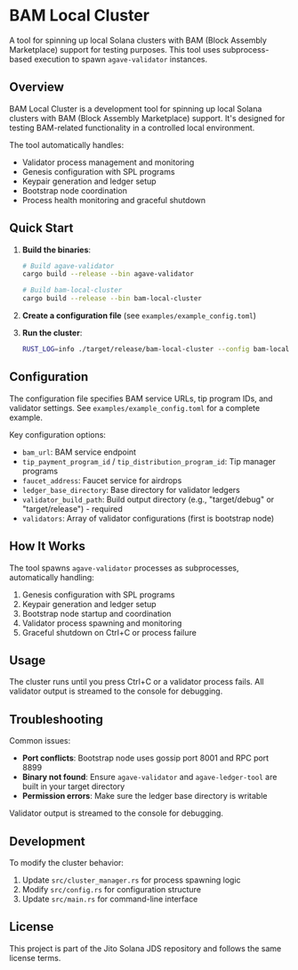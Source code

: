 # BAM Local Cluster

A tool for spinning up local Solana clusters with BAM (Block Assembly Marketplace) support for testing purposes. This tool uses subprocess-based execution to spawn `agave-validator` instances.

## Overview

BAM Local Cluster is a development tool for spinning up local Solana clusters with BAM (Block Assembly Marketplace) support. It's designed for testing BAM-related functionality in a controlled local environment.

The tool automatically handles:
- Validator process management and monitoring
- Genesis configuration with SPL programs
- Keypair generation and ledger setup
- Bootstrap node coordination
- Process health monitoring and graceful shutdown

## Quick Start

1. **Build the binaries**:
   ```bash
   # Build agave-validator
   cargo build --release --bin agave-validator
   
   # Build bam-local-cluster
   cargo build --release --bin bam-local-cluster
   ```

2. **Create a configuration file** (see `examples/example_config.toml`)

3. **Run the cluster**:
   ```bash
   RUST_LOG=info ./target/release/bam-local-cluster --config bam-local-cluster/examples/example_config.toml
   ```

## Configuration

The configuration file specifies BAM service URLs, tip program IDs, and validator settings. See `examples/example_config.toml` for a complete example.

Key configuration options:
- `bam_url`: BAM service endpoint
- `tip_payment_program_id` / `tip_distribution_program_id`: Tip manager programs
- `faucet_address`: Faucet service for airdrops
- `ledger_base_directory`: Base directory for validator ledgers
- `validator_build_path`: Build output directory (e.g., "target/debug" or "target/release") - required
- `validators`: Array of validator configurations (first is bootstrap node)



## How It Works

The tool spawns `agave-validator` processes as subprocesses, automatically handling:

1. Genesis configuration with SPL programs
2. Keypair generation and ledger setup
3. Bootstrap node startup and coordination
4. Validator process spawning and monitoring
5. Graceful shutdown on Ctrl+C or process failure

## Usage

The cluster runs until you press Ctrl+C or a validator process fails. All validator output is streamed to the console for debugging.



## Troubleshooting

Common issues:
- **Port conflicts**: Bootstrap node uses gossip port 8001 and RPC port 8899
- **Binary not found**: Ensure `agave-validator` and `agave-ledger-tool` are built in your target directory
- **Permission errors**: Make sure the ledger base directory is writable

Validator output is streamed to the console for debugging.

## Development

To modify the cluster behavior:

1. Update `src/cluster_manager.rs` for process spawning logic
2. Modify `src/config.rs` for configuration structure
3. Update `src/main.rs` for command-line interface

## License

This project is part of the Jito Solana JDS repository and follows the same license terms. 